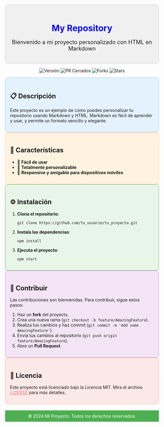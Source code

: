 <div align="center" style="padding: 20px; background-color: #f0f0f0; border-radius: 10px; border: 1px solid #ccc;">
    <h1 style="color: blue; margin-bottom: 15px;"> My Repository</h1>
    <p style="font-size: 18px;">Bienvenido a mi proyecto personalizado con HTML en Markdown</p>
</div>

<p align="center">
    <img src="https://img.shields.io/badge/versión-1.0.0-brightgreen" alt="Versión">
    <img src="https://img.shields.io/github/issues-pr-closed-raw/tu_usuario/tu_proyecto?color=blue" alt="PR Cerrados">
    <img src="https://img.shields.io/github/forks/tu_usuario/tu_proyecto?color=purple" alt="Forks">
    <img src="https://img.shields.io/github/stars/tu_usuario/tu_proyecto?color=yellow" alt="Stars">
</p>

<div style="background-color:#e3f2fd; padding:15px; border-radius:8px; border: 1px solid #90caf9;">
    <h2>📋 Descripción</h2>
    <p>Este proyecto es un ejemplo de cómo puedes personalizar tu repositorio usando Markdown y HTML. Markdown es fácil de aprender y usar, y permite un formato sencillo y elegante.</p>
</div>

<div style="background-color:#fff3e0; padding:15px; border-radius:8px; border: 1px solid #ffcc80;">
    <h2>🎨 Características</h2>
    <ul>
        <li>🚀 <b>Fácil de usar</b></li>
        <li>🎨 <b>Totalmente personalizable</b></li>
        <li>📱 <b>Responsive y amigable para dispositivos móviles</b></li>
    </ul>
</div>

<div style="background-color:#e8f5e9; padding:15px; border-radius:8px; border: 1px solid #66bb6a;">
    <h2>⚙️ Instalación</h2>
    <ol>
        <li><b>Clona el repositorio</b>:
            <pre><code>git clone https://github.com/tu_usuario/tu_proyecto.git</code></pre>
        </li>
        <li><b>Instala las dependencias</b>:
            <pre><code>npm install</code></pre>
        </li>
        <li><b>Ejecuta el proyecto</b>:
            <pre><code>npm start</code></pre>
        </li>
    </ol>
</div>

<div style="background-color:#f3e5f5; padding:15px; border-radius:8px; border: 1px solid #ce93d8;">
    <h2>🤝 Contribuir</h2>
    <p>Las contribuciones son bienvenidas. Para contribuir, sigue estos pasos:</p>
    <ol>
        <li>Haz un <b>fork</b> del proyecto.</li>
        <li>Crea una nueva rama (<code>git checkout -b feature/AmazingFeature</code>).</li>
        <li>Realiza tus cambios y haz commit (<code>git commit -m 'Add some AmazingFeature'</code>).</li>
        <li>Envía tus cambios al repositorio (<code>git push origin feature/AmazingFeature</code>).</li>
        <li>Abre un <b>Pull Request</b>.</li>
    </ol>
</div>

<div style="background-color:#fbe9e7; padding:15px; border-radius:8px; border: 1px solid #ffab91;">
    <h2>📜 Licencia</h2>
    <p>Este proyecto está licenciado bajo la Licencia MIT. Mira el archivo <a href="LICENSE" style="color: #e57373;">LICENSE</a> para más detalles.</p>
</div>

<footer align="center" style="margin-top:20px; padding: 10px; background-color: #4CAF50; color: white;">
    &copy; 2024 Mi Proyecto. Todos los derechos reservados.
</footer>


